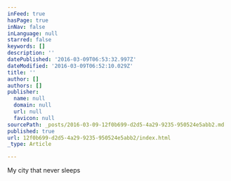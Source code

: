 ```yaml
---
inFeed: true
hasPage: true
inNav: false
inLanguage: null
starred: false
keywords: []
description: ''
datePublished: '2016-03-09T06:53:32.997Z'
dateModified: '2016-03-09T06:52:10.029Z'
title: ''
author: []
authors: []
publisher:
  name: null
  domain: null
  url: null
  favicon: null
sourcePath: _posts/2016-03-09-12f0b699-d2d5-4a29-9235-950524e5abb2.md
published: true
url: 12f0b699-d2d5-4a29-9235-950524e5abb2/index.html
_type: Article

---
```

My city that never sleeps